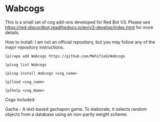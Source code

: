 # Wabcogs

This is a small set of cog add-ons developed for Red Bot V3. Please see https://red-discordbot.readthedocs.io/en/v3-develop/index.html for more details.

How to install:
I am not an official repository, but you may follow any of the major repository instructions.


    [p]repo add Wabcogs https://github.com/Mehified/Wabcogs

    [p]cog list Wabcogs

    [p]cog install Wabcogs <cog_name>

    [p]load <cog_name>

    [p]help <cog_Name>


Cogs included:

Gacha - A text-based gachapon game. To elaborate, it selects random objects from a database using an non-parity weight scheme.
